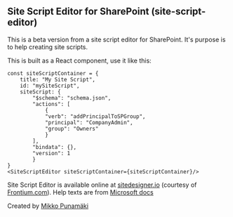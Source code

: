 ## Site Script Editor for SharePoint (site-script-editor)
This is a beta version from a site script editor for SharePoint. It's purpose is to help creating site scripts.

This is built as a React component, use it like this:  

```
const siteScriptContainer = {
    title: "My Site Script",
    id: "mySiteScript",
    siteScript: {
        "$schema": "schema.json",
        "actions": [
            {
            "verb": "addPrincipalToSPGroup",
            "principal": "CompanyAdmin",
            "group": "Owners"
            }
        ],
        "bindata": {},
        "version": 1
        }
}
<SiteScriptEditor siteScriptContainer={siteScriptContainer}/>
```

Site Script Editor is available online at [sitedesigner.io](https://www.sitedesigner.io "Site Designer for SharePoint") (courtesy of [Frontium.com](https://www.frontium.com "Frontium")).
Help texts are from [Microsoft docs](https://docs.microsoft.com/en-us/sharepoint/dev/declarative-customization/site-design-overview)

Created by [Mikko Punamäki](https://github.com/punamaki)